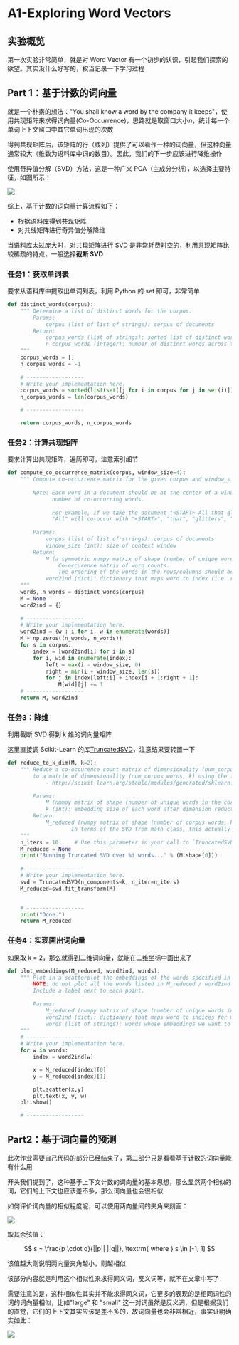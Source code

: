 # A1-Exploring Word Vectors

## 实验概览

第一次实验非常简单，就是对 Word Vector 有一个初步的认识，引起我们探索的欲望。其实没什么好写的，权当记录一下学习过程

## Part 1：基于计数的词向量

就是一个朴素的想法："You shall know a word by the company it keeps"，使用共现矩阵来求得词向量(Co-Occurrence)，思路就是取窗口大小$n$，统计每一个单词上下文窗口中其它单词出现的次数

得到共现矩阵后，该矩阵的行（或列）提供了可以看作一种的词向量，但这种向量通常较大（维数为语料库中词的数目）。因此，我们的下一步应该进行降维操作

使用奇异值分解（SVD）方法，这是一种广义 PCA（主成分分析），以选择主要特征，如图所示：

![](assets/2725986548.png)

综上，基于计数的词向量计算流程如下：

- 根据语料库得到共现矩阵
- 对共线矩阵进行奇异值分解降维

当语料库太过庞大时，对共现矩阵进行 SVD 是非常耗费时空的，利用共现矩阵比较稀疏的特点，一般选择**截断 SVD**

### 任务1：获取单词表

要求从语料库中提取出单词列表，利用 Python 的 set 即可，非常简单

```python
def distinct_words(corpus):
    """ Determine a list of distinct words for the corpus.
        Params:
            corpus (list of list of strings): corpus of documents
        Return:
            corpus_words (list of strings): sorted list of distinct words across the corpus
            n_corpus_words (integer): number of distinct words across the corpus
    """
    corpus_words = []
    n_corpus_words = -1
  
    # ------------------
    # Write your implementation here.
    corpus_words = sorted(list(set([j for i in corpus for j in set(i)])))
    n_corpus_words = len(corpus_words)

    # ------------------

    return corpus_words, n_corpus_words
```

### 任务2：计算共现矩阵

要求计算出共现矩阵，遍历即可，注意索引细节

```python
def compute_co_occurrence_matrix(corpus, window_size=4):
    """ Compute co-occurrence matrix for the given corpus and window_size (default of 4).
  
        Note: Each word in a document should be at the center of a window. Words near edges will have a smaller
              number of co-occurring words.
  
              For example, if we take the document "<START> All that glitters is not gold <END>" with window size of 4,
              "All" will co-occur with "<START>", "that", "glitters", "is", and "not".
  
        Params:
            corpus (list of list of strings): corpus of documents
            window_size (int): size of context window
        Return:
            M (a symmetric numpy matrix of shape (number of unique words in the corpus , number of unique words in the corpus)): 
                Co-occurence matrix of word counts. 
                The ordering of the words in the rows/columns should be the same as the ordering of the words given by the distinct_words function.
            word2ind (dict): dictionary that maps word to index (i.e. row/column number) for matrix M.
    """
    words, n_words = distinct_words(corpus)
    M = None
    word2ind = {}  
  
    # ------------------
    # Write your implementation here.
    word2ind = {w : i for i, w in enumerate(words)}
    M = np.zeros((n_words, n_words))
    for s in corpus:
        index = [word2ind[i] for i in s]
        for i, wid in enumerate(index):
            left = max(i - window_size, 0)
            right = min(i + window_size, len(s))
            for j in index[left:i] + index[i + 1:right + 1]:
                M[wid][j] += 1
    # ------------------
    return M, word2ind
```

### 任务3：降维

利用截断 SVD 得到 k 维的词向量矩阵

这里直接调 Scikit-Learn 的库[TruncatedSVD](http://scikit-learn.org/stable/modules/generated/sklearn.decomposition.TruncatedSVD.html)，注意结果要转置一下

```python
def reduce_to_k_dim(M, k=2):
    """ Reduce a co-occurence count matrix of dimensionality (num_corpus_words, num_corpus_words)
        to a matrix of dimensionality (num_corpus_words, k) using the following SVD function from Scikit-Learn:
            - http://scikit-learn.org/stable/modules/generated/sklearn.decomposition.TruncatedSVD.html
  
        Params:
            M (numpy matrix of shape (number of unique words in the corpus , number of unique words in the corpus)): co-occurence matrix of word counts
            k (int): embedding size of each word after dimension reduction
        Return:
            M_reduced (numpy matrix of shape (number of corpus words, k)): matrix of k-dimensioal word embeddings.
                    In terms of the SVD from math class, this actually returns U * S
    """  
    n_iters = 10     # Use this parameter in your call to `TruncatedSVD`
    M_reduced = None
    print("Running Truncated SVD over %i words..." % (M.shape[0]))
  
    # ------------------
    # Write your implementation here.
    svd = TruncatedSVD(n_components=k, n_iter=n_iters)
    M_reduced=svd.fit_transform(M)


    # ------------------
    print("Done.")
    return M_reduced
```

### 任务4：实现画出词向量

如果取 k = 2，那么就得到二维词向量，就能在二维坐标中画出来了

```python
def plot_embeddings(M_reduced, word2ind, words):
    """ Plot in a scatterplot the embeddings of the words specified in the list "words".
        NOTE: do not plot all the words listed in M_reduced / word2ind.
        Include a label next to each point.
  
        Params:
            M_reduced (numpy matrix of shape (number of unique words in the corpus , 2)): matrix of 2-dimensioal word embeddings
            word2ind (dict): dictionary that maps word to indices for matrix M
            words (list of strings): words whose embeddings we want to visualize
    """
    # ------------------
    # Write your implementation here.
    for w in words:
        index = word2ind[w]

        x = M_reduced[index][0]
        y = M_reduced[index][1]

        plt.scatter(x,y)
        plt.text(x, y, w)
    plt.show()

    # ------------------
```

## Part2：基于词向量的预测

此次作业需要自己代码的部分已经结束了，第二部分只是看看基于计数的词向量能有什么用

开头我们提到了，这种基于上下文计数的词向量的基本思想，那么显然两个相似的词，它们的上下文也应该差不多，那么词向量也会很相似

如何评价词向量的相似程度呢，可以使用两向量间的夹角来刻画：

![](assets/4096508183.png)

取其余弦值：

$$
s = \frac{p \cdot q}{||p|| ||q||}, \textrm{ where } s \in [-1, 1]
$$

该值越大则说明两向量夹角越小，则越相似

该部分内容就是利用这个相似性来求得同义词，反义词等，就不在文章中写了

需要注意的是，这种相似性其实并不能求得同义词，它更多的表现的是相同词性的词的词向量相似，比如"large" 和 "small" 这一对词虽然是反义词，但是根据我们的直觉，它们的上下文其实应该是差不多的，故词向量也会非常相近，事实证明确实如此：

![](assets/1862470853.png)
